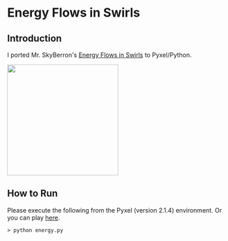 # Energy Flows in Swirls

## Introduction

I ported Mr. SkyBerron's [Energy Flows in Swirls](https://twitter.com/SkyBerron/status/1582370900980080641) to Pyxel/Python. 

<img src="https://github.com/jay-kumogata/FractalArts/blob/main/pyxel/energy/screenshots/energy03.gif" width="256"> 

## How to Run

Please execute the following from the Pyxel (version 2.1.4) environment.
Or you can play [here](https://kitao.github.io/pyxel/wasm/launcher/?run=jay-kumogata.FractalArts.pyxel.energy.energy&packages=numpy).

	> python energy.py
